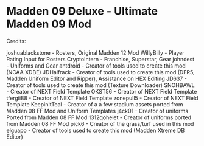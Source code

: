 # Madden 09 Deluxe - Ultimate Madden 09 Mod


Credits:

joshuablackstone - Rosters, Original Madden 12 Mod
WillyBilly - Player Rating Input for Rosters
CryptoIntern - Franchise, Superstar, Gear
johndest - Uniforms and Gear
antdroid - Creator of tools used to create this mod (NCAA XDBE)
JDHalfrack - Creator of tools used to create this mod (DFR5, Madden Uniform Editor and Ripper), Assistance on HEX Editing
JD637 - Creator of tools used to create this mod (Texture Downloader)
SNOHBAWL - Creator of NEXT Field Template
OKST56 - Creator of NEXT Field Template
tfergii88 - Creator of NEXT Field Template
zonepull5 - Creator of NEXT Field Template
KeepinItTeal - Creator of a a few stadium assets ported from Madden 08 FF Mod and Uniform Templates
j4ck01 - Creator of uniforms Ported from Madden 08 FF Mod
1312qohelet - Creator of uniforms ported from Madden 08 FF Mod
pick6 - Creator of the grass/turf used in this mod
elguapo - Creator of tools used to create this mod (Madden Xtreme DB Editor)

